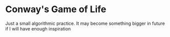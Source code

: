 # Conway's Game of Life

Just a small algorithmic practice. It may become something bigger in future if I will have enough inspiration
